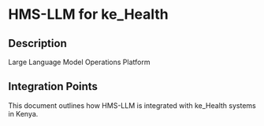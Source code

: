 # HMS-LLM for ke_Health

## Description

Large Language Model Operations Platform

## Integration Points

This document outlines how HMS-LLM is integrated with ke_Health systems in Kenya.
